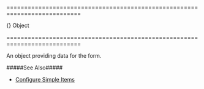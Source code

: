 ===========================================================================
<!--default-->{}<!--/default-->
<!--type-->Object<!--/type-->
===========================================================================

<!--shortDescription-->
An object providing data for the form.
<!--/shortDescription-->

<!--fullDescription-->
#####See Also#####
- [Configure Simple Items](/Documentation/Guide/Widgets/Form/Configure_Simple_Items/)
<!--/fullDescription-->